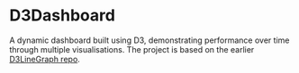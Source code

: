 # D3Dashboard

A dynamic dashboard built using D3, demonstrating performance over time through multiple visualisations. The project is based on the earlier [D3LineGraph repo](https://github.com/sleeplesseditor/D3LineGraph).
